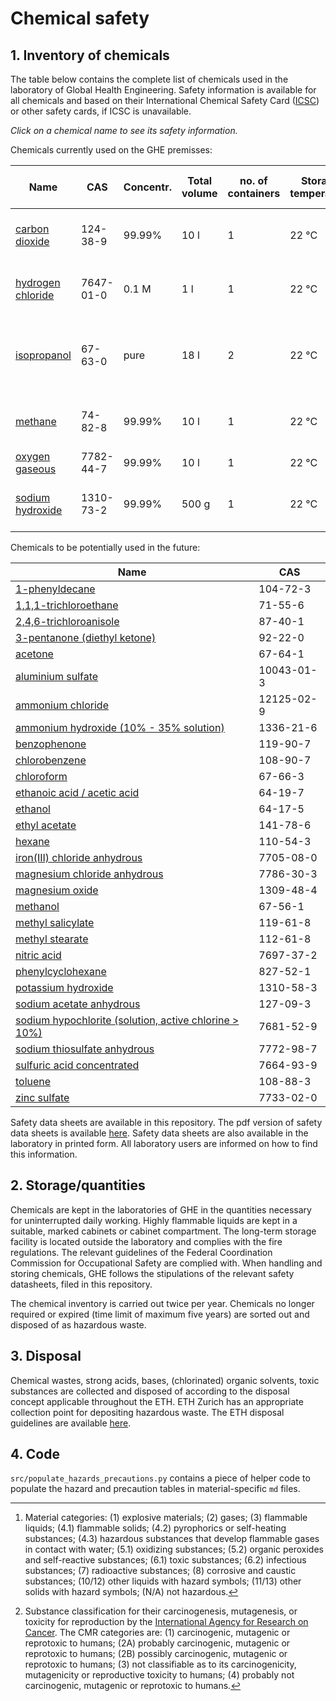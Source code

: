 # Chemical safety

## 1. Inventory of chemicals

The table below contains the complete list of chemicals used in the laboratory of Global Health Engineering. Safety information is available for all chemicals and based on their International Chemical Safety Card ([ICSC](https://www.inchem.org/pages/icsc.html)) or other safety cards, if ICSC is unavailable.

*Click on a chemical name to see its safety information.*

Chemicals currently used on the GHE premisses:

| Name                                                                                                | CAS        | Concentr. | Total volume | no. of containers | Storage temperature | Storage location        | Material category[^1] | CMR[^2] | Narcotic / explosive |
| --------------------------------------------------------------------------------------------------- | ---------- | --------- | ------------ | ----------------- | ------------------- | ----------------------- | --------------------- | ------- | -------------------- |
| [carbon dioxide](chemicals/CARBON_DIOXIDE_124-38-9.md)                                              | 124-38-9   | 99.99%    | 10 l         | 1                 | 22 °C               | CLA J26, gas cabinet    | 2                     | -       | no                   |
| [hydrogen chloride](chemicals/HYDROGEN_CHLORIDE_7647-01-0.md)                                       | 7647-01-0  | 0.1 M     | 1 l          | 1                 | 22 °C               | CLA J26, acid cabinet   | 8, 10                 | -       | no                   |
| [isopropanol](chemicals/ISOPROPANOL_67-63-0.md)                                                     | 67-63-0    | pure      | 18 l         | 2                 | 22 °C               | CLA J26, CLA B2.1 (fume hood) | 1, 3            | 3       | **yes**              |
| [methane](chemicals/METHANE_74-82-8.md)                                                             | 74-82-8    | 99.99%    | 10 l         | 1                 | 22 °C               | CLA J26, gas cabinet    | 1, 2                  | -       | **yes**              |
| [oxygen gaseous](chemicals/OXYGEN_GAS_7782-44-7.md)                                                 | 7782-44-7  | 99.99%    | 10 l         | 1                 | 22 °C               | CLA J26                 | 2, 5.1                | -       | no                   |
| [sodium hydroxide](chemicals/SODIUM_HYDROXIDE_1310-73-2.md)                                         | 1310-73-2  | 99.99%    | 500 g        | 1                 | 22 °C               | CLA J26, base cabinet   | 8, 10                 | -       | no                   |

Chemicals to be potentially used in the future:

| Name                                                                                                | CAS        |
| --------------------------------------------------------------------------------------------------- | ---------- |
| [1-phenyldecane](chemicals/1-PHENYLDECANE_104-72-3.md)                                              | 104-72-3   |
| [1,1,1-trichloroethane](chemicals/1,1,1-TRICHLOROETHANE_71-55-6.md)                                 | 71-55-6    |
| [2,4,6-trichloroanisole](chemicals/2,4,6-TRICHLOROANISOLE_87-40-1.md)                               | 87-40-1    |
| [3-pentanone (diethyl ketone)](chemicals/3-PENTANONE_96-22-0.md)                                    | 92-22-0    |
| [acetone](chemicals/ACETONE_67-64-1.md)                                                             | 67-64-1    |
| [aluminium sulfate](chemicals/ALUMINIUM_SULFATE_10043-01-3.md)                                      | 10043-01-3 |
| [ammonium chloride](chemicals/AMMONIUM_CHLORIDE_12125-02-9.md)                                      | 12125-02-9 |
| [ammonium hydroxide (10% - 35% solution)](chemicals/AMMONIUM_HYDROXIDE_0.1-0.35_1336-21-6.md)       | 1336-21-6  |
| [benzophenone](chemicals/BENZOPHENONE_119-61-9.md)                                                  | 119-90-7   |
| [chlorobenzene](chemicals/CHLOROBENZENE_108-90-7.md)                                                | 108-90-7   |
| [chloroform](chemicals/CHLOROFORM_67-66-3.md)                                                       | 67-66-3    |
| [ethanoic acid / acetic acid](chemicals/ETHANOIC_ACID_64-19-7.md)                                   | 64-19-7    |
| [ethanol](chemicals/ETHANOL_64-17-5.md)                                                             | 64-17-5    |
| [ethyl acetate](chemicals/ETHYL_ACETATE_141-78-6.md)                                                | 141-78-6   |
| [hexane](chemicals/HEXANE_110-54-3.md)                                                              | 110-54-3   |
| [iron(III) chloride anhydrous](chemicals/IRON_III_CHLORIDE_ANHYDROUS_7705-08-0.md)                  | 7705-08-0  |
| [magnesium chloride anhydrous](chemicals/MAGNESIUM_CHLORIDE_ANHYDROUS_7786-30-3.md)                 | 7786-30-3  |
| [magnesium oxide](chemicals/MAGNESIUM_OXIDE_1309-48-4.md)                                           | 1309-48-4  |
| [methanol](chemicals/METHANOL_67-56-1.md)                                                           | 67-56-1    |
| [methyl salicylate](chemicals/METHYL_SALICYLATE_119-36-8.md)                                        | 119-61-8   |
| [methyl stearate](chemicals/METHYL_STEARATE_112-61-8.md)                                            | 112-61-8   |
| [nitric acid](chemicals/NITRIC_ACID_7697-37-2.md)                                                   | 7697-37-2  |
| [phenylcyclohexane](chemicals/PHENYLCYCLOHEXANE_827-52-1.md)                                        | 827-52-1   |
| [potassium hydroxide](chemicals/POTASSIUM_HYDROXIDE_1310-58-3.md)                                   | 1310-58-3  |
| [sodium acetate anhydrous](chemicals/SODIUM_ACETATE_ANHYDROUS_127-09-3.md)                          | 127-09-3   |
| [sodium hypochlorite (solution, active chlorine > 10%)](chemicals/SODIUM_HYPOCHLORITE_7681-52-9.md) | 7681-52-9  |
| [sodium thiosulfate anhydrous](chemicals/SODIUM_THIOSULFATE_ANHYDROUS_7772-98-7.md)                 | 7772-98-7  |
| [sulfuric acid concentrated](chemicals/SULFURIC_ACID_CONCENTRATED_7664-93-9.md)                     | 7664-93-9  |
| [toluene](chemicals/TOLUENE_108-88-3.md)                                                            | 108-88-3   |
| [zinc sulfate](chemicals/ZINC_SULFATE_7733-02-0.md)                                                 | 7733-02-0  |

Safety data sheets are available in this repository. The pdf version of safety data sheets is available [here](https://drive.google.com/drive/folders/1bJF0D2jVyDl7N-xR_PSAPsDRH4nG7PFN?usp=sharing). Safety data sheets are also available in the laboratory in printed form. All laboratory users are informed on how to find this information.

## 2. Storage/quantities

Chemicals are kept in the laboratories of GHE in the quantities necessary for uninterrupted daily working. Highly flammable liquids are kept in a suitable, marked cabinets or cabinet compartment. The long-term storage facility is located outside the laboratory and complies with the fire regulations. The relevant guidelines of the Federal Coordination Commission for Occupational Safety are complied with. When handling and storing chemicals, GHE follows the stipulations of the relevant safety datasheets, filed in this repository.

The chemical inventory is carried out twice per year. Chemicals no longer required or expired (time limit of maximum five years) are sorted out and disposed of as hazardous waste.

## 3. Disposal

Chemical wastes, strong acids, bases, (chlorinated) organic solvents, toxic substances are collected and disposed of according to the disposal concept applicable throughout the ETH. ETH Zurich has an appropriate collection point for depositing hazardous waste. The ETH disposal guidelines are available [here](https://ethz.ch/content/dam/ethz/associates/services/Service/sicherheit-gesundheit-umwelt/files/sonderabfall_neu/en/Richtlinie_Entsorgung_EN.pdf).

## 4. Code

`src/populate_hazards_precautions.py` contains a piece of helper code to populate the hazard and precaution tables in material-specific `md` files.

[^1]: Material categories: (1) explosive materials; (2) gases; (3) flammable liquids; (4.1) flammable solids; (4.2) pyrophorics or self-heating substances; (4.3) hazardous substances that develop flammable gases in contact with water; (5.1) oxidizing substances; (5.2) organic peroxides and self-reactive substances; (6.1) toxic substances; (6.2) infectious substances; (7) radioactive substances; (8) corrosive and caustic substances; (10/12) other liquids with hazard symbols; (11/13) other solids with hazard symbols; (N/A) not hazardous.
[^2]: Substance classification for their carcinogenesis, mutagenesis, or toxicity for reproduction by the [International Agency for Research on Cancer](https://monographs.iarc.who.int/list-of-classifications/). The CMR categories are: (1) carcinogenic, mutagenic or reprotoxic to humans; (2A) probably carcinogenic, mutagenic or reprotoxic to humans; (2B) possibly carcinogenic, mutagenic or reprotoxic to humans; (3) not classifiable as to its carcinogenicity, mutagenicity or reproductive toxicity to humans; (4) probably not carcinogenic, mutagenic or reprotoxic to humans.

